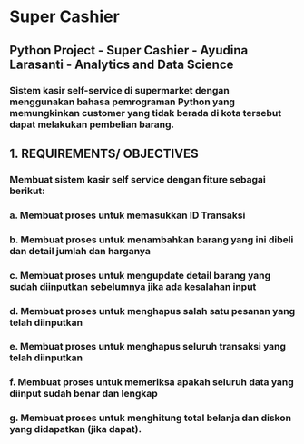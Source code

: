 # Super Cashier
## Python Project - Super Cashier - Ayudina Larasanti - Analytics and Data Science
### Sistem kasir self-service di supermarket dengan menggunakan bahasa pemrograman Python yang memungkinkan customer yang tidak berada di kota tersebut dapat melakukan pembelian barang.
## 1. REQUIREMENTS/ OBJECTIVES
### Membuat sistem kasir self service dengan fiture sebagai berikut:
### a. Membuat proses untuk memasukkan ID Transaksi
### b. Membuat proses untuk menambahkan barang yang ini dibeli dan detail jumlah dan harganya
### c. Membuat proses untuk mengupdate detail barang yang sudah diinputkan sebelumnya jika ada kesalahan input
### d. Membuat proses untuk menghapus salah satu pesanan yang telah diinputkan
### e. Membuat proses untuk menghapus seluruh transaksi yang telah diinputkan
### f. Membuat proses untuk memeriksa apakah seluruh data yang diinput sudah benar dan lengkap
### g. Membuat proses untuk menghitung total belanja dan diskon yang didapatkan (jika dapat).
